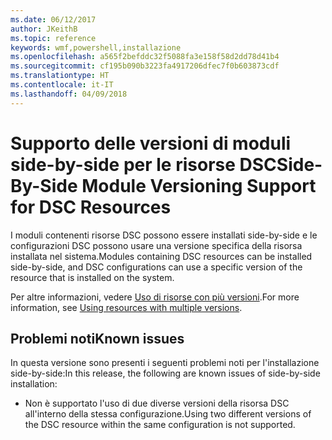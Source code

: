 ```yaml
---
ms.date: 06/12/2017
author: JKeithB
ms.topic: reference
keywords: wmf,powershell,installazione
ms.openlocfilehash: a565f2befddc32f5088fa3e158f58d2dd78d41b4
ms.sourcegitcommit: cf195b090b3223fa4917206dfec7f0b603873cdf
ms.translationtype: HT
ms.contentlocale: it-IT
ms.lasthandoff: 04/09/2018
---
```

# <a name="side-by-side-module-versioning-support-for-dsc-resources"></a><span data-ttu-id="08ebb-102">Supporto delle versioni di moduli side-by-side per le risorse DSC</span><span class="sxs-lookup"><span data-stu-id="08ebb-102">Side-By-Side Module Versioning Support for DSC Resources</span></span>

<span data-ttu-id="08ebb-103">I moduli contenenti risorse DSC possono essere installati side-by-side e le configurazioni DSC possono usare una versione specifica della risorsa installata nel sistema.</span><span class="sxs-lookup"><span data-stu-id="08ebb-103">Modules containing DSC resources can be installed side-by-side, and DSC configurations can use a specific version of the resource that is installed on the system.</span></span>

<span data-ttu-id="08ebb-104">Per altre informazioni, vedere [Uso di risorse con più versioni](https://msdn.microsoft.com/powershell/dsc/sxsresource).</span><span class="sxs-lookup"><span data-stu-id="08ebb-104">For more information, see [Using resources with multiple versions](https://msdn.microsoft.com/powershell/dsc/sxsresource).</span></span>

## <a name="known-issues"></a><span data-ttu-id="08ebb-105">Problemi noti</span><span class="sxs-lookup"><span data-stu-id="08ebb-105">Known issues</span></span>

<span data-ttu-id="08ebb-106">In questa versione sono presenti i seguenti problemi noti per l'installazione side-by-side:</span><span class="sxs-lookup"><span data-stu-id="08ebb-106">In this release, the following are known issues of side-by-side installation:</span></span>

-   <span data-ttu-id="08ebb-107">Non è supportato l'uso di due diverse versioni della risorsa DSC all'interno della stessa configurazione.</span><span class="sxs-lookup"><span data-stu-id="08ebb-107">Using two different versions of the DSC resource within the same configuration is not supported.</span></span>
